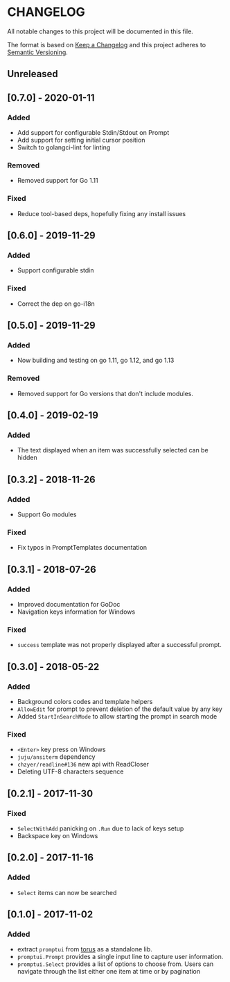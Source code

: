 # CHANGELOG

All notable changes to this project will be documented in this file.

The format is based on [Keep a Changelog](http://keepachangelog.com/)
and this project adheres to [Semantic Versioning](http://semver.org/).

## Unreleased

## [0.7.0] - 2020-01-11

### Added

- Add support for configurable Stdin/Stdout on Prompt
- Add support for setting initial cursor position
- Switch to golangci-lint for linting

### Removed

- Removed support for Go 1.11

### Fixed

- Reduce tool-based deps, hopefully fixing any install issues

## [0.6.0] - 2019-11-29

### Added

- Support configurable stdin

### Fixed

- Correct the dep on go-i18n

## [0.5.0] - 2019-11-29

### Added

- Now building and testing on go 1.11, go 1.12, and go 1.13

### Removed

- Removed support for Go versions that don't include modules.

## [0.4.0] - 2019-02-19

### Added

- The text displayed when an item was successfully selected can be hidden

## [0.3.2] - 2018-11-26

### Added

- Support Go modules

### Fixed

- Fix typos in PromptTemplates documentation

## [0.3.1] - 2018-07-26

### Added

- Improved documentation for GoDoc
- Navigation keys information for Windows

### Fixed

- `success` template was not properly displayed after a successful prompt.

## [0.3.0] - 2018-05-22

### Added

- Background colors codes and template helpers
- `AllowEdit` for prompt to prevent deletion of the default value by any key
- Added `StartInSearchMode` to allow starting the prompt in search mode

### Fixed

- `<Enter>` key press on Windows
- `juju/ansiterm` dependency
- `chzyer/readline#136` new api with ReadCloser
- Deleting UTF-8 characters sequence

## [0.2.1] - 2017-11-30

### Fixed

- `SelectWithAdd` panicking on `.Run` due to lack of keys setup
- Backspace key on Windows

## [0.2.0] - 2017-11-16

### Added

- `Select` items can now be searched

## [0.1.0] - 2017-11-02

### Added

- extract `promptui` from [torus](https://github.com/manifoldco/torus-cli) as a
  standalone lib.
- `promptui.Prompt` provides a single input line to capture user information.
- `promptui.Select` provides a list of options to choose from. Users can
  navigate through the list either one item at time or by pagination
